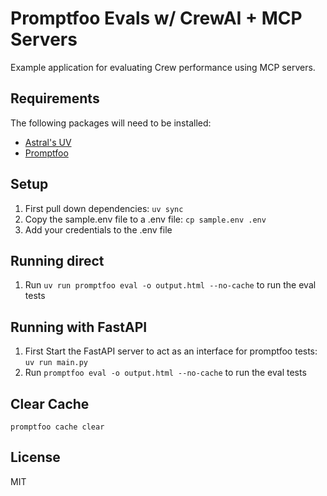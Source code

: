 # Promptfoo Evals w/ CrewAI + MCP Servers
Example application for evaluating Crew performance using MCP servers.

## Requirements
The following packages will need to be installed:
- [Astral's UV](https://docs.astral.sh/uv/#installation)
- [Promptfoo](https://www.promptfoo.dev/docs/installation/)

## Setup
1. First pull down dependencies: `uv sync`
2. Copy the sample.env file to a .env file: `cp sample.env .env`
3. Add your credentials to the .env file

## Running direct
1. Run `uv run promptfoo eval -o output.html --no-cache` to run the eval tests

## Running with FastAPI
1. First Start the FastAPI server to act as an interface for promptfoo tests: `uv run main.py`
2. Run `promptfoo eval -o output.html --no-cache` to run the eval tests

## Clear Cache
`promptfoo cache clear`

## License
MIT